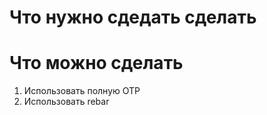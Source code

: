 # Что нужно сдедать сделать

# Что можно сделать 

1) Использовать полную OTP
2) Использовать rebar

